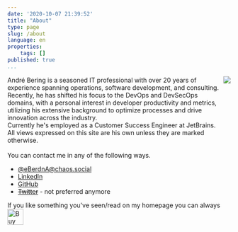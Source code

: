 ```yaml
---
date: '2020-10-07 21:39:52'
title: "About"
type: page
slug: /about
language: en
properties:
    tags: []
published: true
...
```

<div style=width:100%;display:table>
	<div style=display:table-row>
		<div style=display:table-cell;vertical-align:top>
			<div>André Bering is a seasoned IT professional with over 20 years of experience spanning operations, software development, and consulting. Recently, he has shifted his focus to the DevOps and DevSecOps domains, with a personal interest in developer productivity and metrics, utilizing his extensive background to optimize processes and drive innovation across the industry.</div>
			<div>Currently he's employed as a Customer Success Engineer at JetBrains. All views expressed on this site are his own unless they are marked otherwise.</div>
			<div>&nbsp;</div>
			<div style="width:100%; display:table;">You can contact me in any of the following ways.</div>
			<div>
				<ul>
					<li><a href="https://chaos.social/@eBerdnA">@eBerdnA@chaos.social</a></li>
					<li><a href="https://www.linkedin.com/in/andrebering/" rel="me">LinkedIn</a></li>
					<li><a href="https://github.com/eBerdnA" rel="me">GitHub</a></li>
					<li><a href="https://twitter.com/eBerdnA" rel="me"><s>Twitter</s></a> - not preferred anymore</li>
				</ul>
			</div>
			<div>If you like something you've seen/read on my homepage you can always <a href="https://ko-fi.com/Z8Z7HE9SN" target="_blank"><img style="border:0px;height:36px;" src="https://storage.ko-fi.com/cdn/kofi2.png?v=3" alt="Buy Me a Coffee at ko-fi.com" height="36" border="0"></a>
			</div>
		</div>
		<div class="about-pic">
			<img src="/img/profilepic.png" />
		</div>
	</div>
</div>

